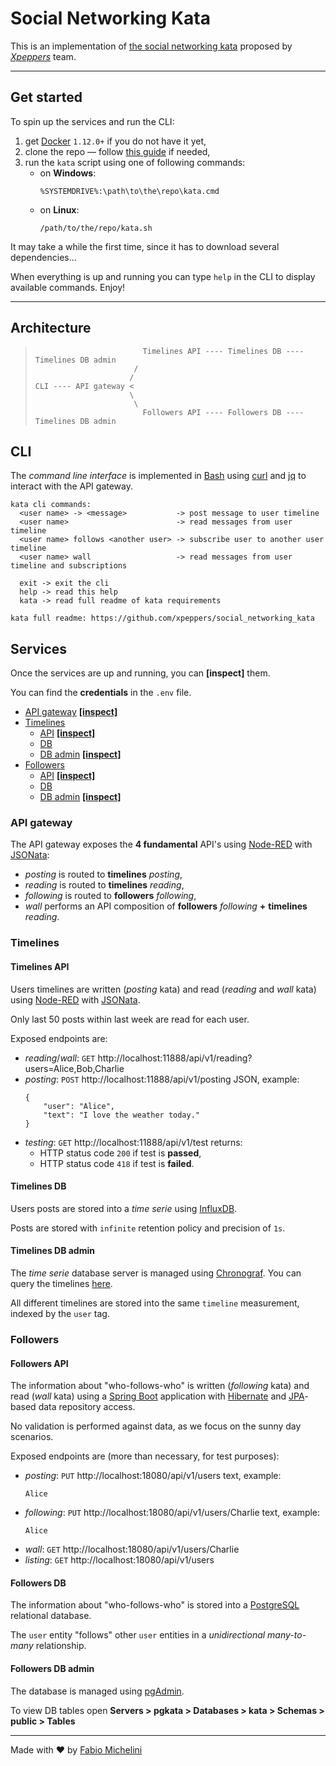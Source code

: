 Social Networking Kata
======================
This is an implementation of [the social networking kata](https://github.com/xpeppers/social_networking_kata) proposed by [_Xpeppers_](https://www.xpeppers.com/en/) team.

---

## Get started

To spin up the services and run the CLI:

1. get [Docker](https://docs.docker.com/get-docker/) `1.12.0+` if you do not have it yet,
5. clone the repo — follow [this guide](https://docs.github.com/en/github/creating-cloning-and-archiving-repositories/cloning-a-repository) if needed,
3. run the `kata` script using one of following commands:
   - on **Windows**:
     ```
     %SYSTEMDRIVE%:\path\to\the\repo\kata.cmd
     ```
   - on **Linux**:
     ```
     /path/to/the/repo/kata.sh
     ```
It may take a while the first time, since it has to download several dependencies...

When everything is up and running you can type `help` in the CLI to display available commands. Enjoy!

---

## Architecture
>```
>                         Timelines API ---- Timelines DB ---- Timelines DB admin
>                       /
>                      /
>CLI ---- API gateway <
>                      \
>                       \
>                         Followers API ---- Followers DB ---- Timelines DB admin
>```
## CLI
The _command line interface_ is implemented in [Bash](https://www.gnu.org/software/bash/) using [curl](https://curl.haxx.se/) and [jq](https://stedolan.github.io/jq/) to interact with the API gateway.
```
kata cli commands:
  <user name> -> <message>           -> post message to user timeline
  <user name>                        -> read messages from user timeline
  <user name> follows <another user> -> subscribe user to another user timeline
  <user name> wall                   -> read messages from user timeline and subscriptions
  
  exit -> exit the cli
  help -> read this help
  kata -> read full readme of kata requirements

kata full readme: https://github.com/xpeppers/social_networking_kata
```

## Services
Once the services are up and running, you can **[inspect]** them.

You can find the **credentials** in the `.env` file.

- [API gateway](#api-gateway)
  [**[inspect]**](http://localhost:11881/)
- [Timelines](#timelines)
  - [API](#timelines-api)
    [**[inspect]**](http://localhost:11888/)
  - [DB](#timelines-DB)
  - [DB admin](#timelines-DB-admin)
    [**[inspect]**](http://localhost:18888/)
- [Followers](#followers)
  - [API](#followers-api)
    [**[inspect]**](http://localhost:18080/api/v1/users)
  - [DB](#followers-DB)
  - [DB admin](#followers-DB-admin)
    [**[inspect]**](http://localhost:15050/)

### API gateway
The API gateway exposes the **4 fundamental** API's using [Node-RED](https://nodered.org/) with [JSONata](https://jsonata.org/):
- _posting_ is routed to **timelines** _posting_,
- _reading_ is routed to **timelines** _reading_,
- _following_ is routed to **followers** _following_,
- _wall_ performs an API composition of
  **followers** _following_ **+**
  **timelines** _reading_.

### Timelines

#### Timelines API
Users timelines are written (_posting_ kata) and read (_reading_ and _wall_ kata) using [Node-RED](https://nodered.org/) with [JSONata](https://jsonata.org/).

Only last 50 posts within last week are read for each user.

Exposed endpoints are:
- _reading_/_wall_:
  `GET` http://localhost:11888/api/v1/reading?users=Alice,Bob,Charlie
- _posting_:
  `POST` http://localhost:11888/api/v1/posting JSON, example:
  ```
  {
      "user": "Alice",
      "text": "I love the weather today."
  }
  ```
- _testing_:
  `GET` http://localhost:11888/api/v1/test returns:
  - HTTP status code `200` if test is **passed**,
  - HTTP status code `418` if test is **failed**.

#### Timelines DB
Users posts are stored into a _time serie_ using [InfluxDB](https://www.influxdata.com/products/influxDB-overview/).

Posts are stored with `infinite` retention policy and precision of `1s`.

#### Timelines DB admin
The _time serie_ database server is managed using [Chronograf](https://www.influxdata.com/time-series-platform/chronograf/). You can query the timelines [here](http://localhost:18888/sources/0/chronograf/data-explorer?query=SELECT%20%22post%22%20FROM%20%22kata%22.%22autogen%22.%22timeline%22%20WHERE%20time%20%3E%3D%20now%28%29%20-%207d%20GROUP%20BY%20%22user%22).

All different timelines are stored into the same `timeline` measurement, indexed by the `user` tag.

### Followers

#### Followers API
The information about "who-follows-who" is written (_following_ kata) and read (_wall_ kata) using a [Spring Boot](https://spring.io/projects/spring-boot) application with [Hibernate](https://hibernate.org/) and [JPA](https://spring.io/projects/spring-data-jpa)-based data repository access.

No validation is performed against data, as we focus on the sunny day scenarios.

Exposed endpoints are (more than necessary, for test purposes):
- _posting_:
  `PUT` http://localhost:18080/api/v1/users text, example:
  ```
  Alice
  ```
- _following_:
  `PUT` http://localhost:18080/api/v1/users/Charlie text, example:
  ```
  Alice
  ```
- _wall_:
  `GET` http://localhost:18080/api/v1/users/Charlie
- _listing_:
  `GET` http://localhost:18080/api/v1/users

#### Followers DB
The information about "who-follows-who" is stored into a [PostgreSQL](https://www.postgresql.org/) relational database.

The `user` entity "follows" other `user` entities in a _unidirectional many-to-many_ relationship.

#### Followers DB admin
The database is managed using [pgAdmin](https://www.pgadmin.org/).

To view DB tables open
**Servers > pgkata > Databases > kata > Schemas > public > Tables**

---
Made with ❤️ by [Fabio Michelini](https://www.linkedin.com/in/fabio-michelini/)
